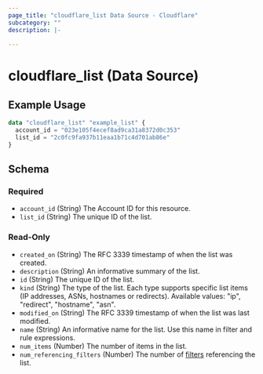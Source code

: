 ```yaml
---
page_title: "cloudflare_list Data Source - Cloudflare"
subcategory: ""
description: |-
  
---
```


# cloudflare_list (Data Source)



## Example Usage

```terraform
data "cloudflare_list" "example_list" {
  account_id = "023e105f4ecef8ad9ca31a8372d0c353"
  list_id = "2c0fc9fa937b11eaa1b71c4d701ab86e"
}
```

<!-- schema generated by tfplugindocs -->
## Schema

### Required

- `account_id` (String) The Account ID for this resource.
- `list_id` (String) The unique ID of the list.

### Read-Only

- `created_on` (String) The RFC 3339 timestamp of when the list was created.
- `description` (String) An informative summary of the list.
- `id` (String) The unique ID of the list.
- `kind` (String) The type of the list. Each type supports specific list items (IP addresses, ASNs, hostnames or redirects).
Available values: "ip", "redirect", "hostname", "asn".
- `modified_on` (String) The RFC 3339 timestamp of when the list was last modified.
- `name` (String) An informative name for the list. Use this name in filter and rule expressions.
- `num_items` (Number) The number of items in the list.
- `num_referencing_filters` (Number) The number of [filters](/api/resources/filters/) referencing the list.


